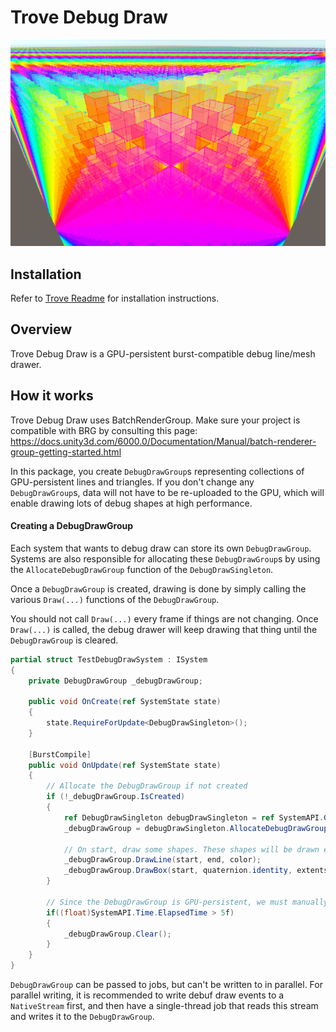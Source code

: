 
# Trove Debug Draw

![](./Documentation~/Images/img1.png)

## Installation

Refer to [Trove Readme](https://github.com/PhilSA/Trove/blob/main/README.md#installing-the-packages) for installation instructions.


## Overview

Trove Debug Draw is a GPU-persistent burst-compatible debug line/mesh drawer.


## How it works

Trove Debug Draw uses BatchRenderGroup. Make sure your project is compatible with BRG by consulting this page: https://docs.unity3d.com/6000.0/Documentation/Manual/batch-renderer-group-getting-started.html 

In this package, you create `DebugDrawGroup`s representing collections of GPU-persistent lines and triangles. If you don't change any `DebugDrawGroup`s, data will not have to be re-uploaded to the GPU, which will enable drawing lots of debug shapes at high performance.

#### Creating a DebugDrawGroup

Each system that wants to debug draw can store its own `DebugDrawGroup`. Systems are also responsible for allocating these `DebugDrawGroup`s by using the `AllocateDebugDrawGroup` function of the `DebugDrawSingleton`. 

Once a `DebugDrawGroup` is created, drawing is done by simply calling the various `Draw(...)` functions of the `DebugDrawGroup`. 

You should not call `Draw(...)` every frame if things are not changing. Once `Draw(...)` is called, the debug drawer will keep drawing that thing until the `DebugDrawGroup` is cleared.

```cs
partial struct TestDebugDrawSystem : ISystem
{
    private DebugDrawGroup _debugDrawGroup;
    
    public void OnCreate(ref SystemState state)
    {
        state.RequireForUpdate<DebugDrawSingleton>();
    }

    [BurstCompile]
    public void OnUpdate(ref SystemState state)
    {
        // Allocate the DebugDrawGroup if not created
        if (!_debugDrawGroup.IsCreated)
        {
            ref DebugDrawSingleton debugDrawSingleton = ref SystemAPI.GetSingletonRW<DebugDrawSingleton>().ValueRW;
            _debugDrawGroup = debugDrawSingleton.AllocateDebugDrawGroup();

            // On start, draw some shapes. These shapes will be drawn every frame until we clear the group
            _debugDrawGroup.DrawLine(start, end, color);
            _debugDrawGroup.DrawBox(start, quaternion.identity, extents, color);
        }

        // Since the DebugDrawGroup is GPU-persistent, we must manually clear it when we want to stop drawing (or when we want to update the things that this group is drawing)
        if((float)SystemAPI.Time.ElapsedTime > 5f)
        {
            _debugDrawGroup.Clear();
        }
    }
}
```

`DebugDrawGroup` can be passed to jobs, but can't be written to in parallel. For parallel writing, it is recommended to write debuf draw events to a `NativeStream` first, and then have a single-thread job that reads this stream and writes it to the `DebugDrawGroup`.